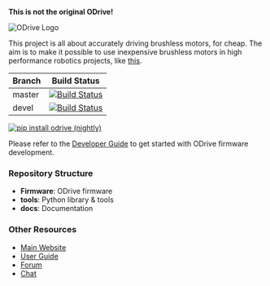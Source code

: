 **This is not the original ODrive!**

![ODrive Logo](https://static1.squarespace.com/static/58aff26de4fcb53b5efd2f02/t/59bf2a7959cc6872bd68be7e/1505700483663/Odrive+logo+plus+text+black.png?format=1000w)

This project is all about accurately driving brushless motors, for cheap. The aim is to make it possible to use inexpensive brushless motors in high performance robotics projects, like [this](https://www.youtube.com/watch?v=WT4E5nb3KtY).

| Branch | Build Status |
|--------|--------------|
| master | [![Build Status](https://travis-ci.org/madcowswe/ODrive.png?branch=master)](https://travis-ci.org/madcowswe/ODrive) |
| devel  | [![Build Status](https://travis-ci.org/madcowswe/ODrive.png?branch=devel)](https://travis-ci.org/madcowswe/ODrive) |

[![pip install odrive (nightly)](https://github.com/madcowswe/ODrive/workflows/pip%20install%20odrive%20(nightly)/badge.svg)](https://github.com/madcowswe/ODrive/actions?query=workflow%3A%22pip+install+odrive+%28nightly%29%22)

Please refer to the [Developer Guide](https://docs.odriverobotics.com/developer-guide) to get started with ODrive firmware development.


### Repository Structure
 * **Firmware**: ODrive firmware
 * **tools**: Python library & tools
 * **docs**: Documentation

### Other Resources

 * [Main Website](https://www.odriverobotics.com/)
 * [User Guide](https://docs.odriverobotics.com/)
 * [Forum](https://discourse.odriverobotics.com/)
 * [Chat](https://discourse.odriverobotics.com/t/come-chat-with-us/281)
